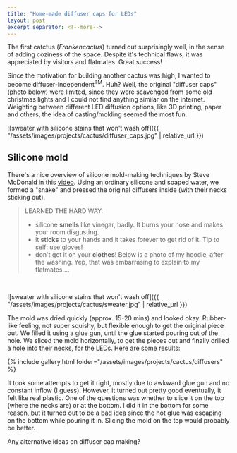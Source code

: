 ```yaml
---
title: "Home-made diffuser caps for LEDs"
layout: post
excerpt_separator: <!--more-->
---
```




The first catctus (*Frankencactus*) turned out surprisingly well, in the sense of adding coziness of the space. Despite it's technical flaws, it was appreciated by visitors and flatmates. Great success!

Since the motivation for building another cactus was high, I wanted to become diffuser-independent<sup>TM</sup>. Huh? Well, the original "diffuser caps" (photo below) were limited, since they were scavenged from some old christmas lights and I could not find anything similar on the internet. Weighting between different LED diffusion options, like 3D printing, paper and others, the idea of casting/molding seemed the most fun.

![sweater with silicone stains that won't wash off]({{ "/assets/images/projects/cactus/diffuser_caps.jpg" | relative_url }})

## Silicone mold

There's a nice overview of silicone mold-making techniques by Steve McDonald in this [video](https://www.youtube.com/watch?v=lZeQNih7MuI). Using an ordinary silicone and soaped water, we formed a "snake" and pressed the original diffusers inside (with their necks sticking out).



> LEARNED THE HARD WAY:
>
> - silicone **smells** like vinegar, badly. It burns your nose and makes your room disgusting.
> - it **sticks** to your hands and it takes forever to get rid of it. Tip to self: use gloves!
> - don't get it on your **clothes**! Below is a photo of my hoodie, after the washing. Yep, that was embarrasing to explain to my flatmates....



<br>

![sweater with silicone stains that won't wash off]({{ "/assets/images/projects/cactus/sweater.jpg" | relative_url }})



The mold was dried quickly (approx. 15-20 mins) and looked okay. Rubber-like feeling, not super squishy, but flexible enough to get the original piece out. We filled it using a glue gun, until the glue started pouring out of the hole. We sliced the mold horizontally, to get the pieces out and finally drilled a hole into their necks, for the LEDs. Here are some results:

{% include gallery.html folder="/assets/images/projects/cactus/diffusers" %}

It took some attempts to get it right, mostly due to awkward glue gun and no constant inflow (I guess). However, it turned out pretty good eventually, it felt like real plastic. One of the questions was whether to slice it on the top (where the necks are) or at the bottom. I did it in the bottom for some reason, but it turned out to be a bad idea since the hot glue was escaping on the bottom while pouring it in. Slicing the mold on the top would probably be better.

Any alternative ideas on diffuser cap making? 





